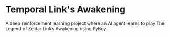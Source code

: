 # Temporal Link's Awakening
A deep reinforcement learning project where an AI agent learns to play The Legend of Zelda: Link’s Awakening using PyBoy.
